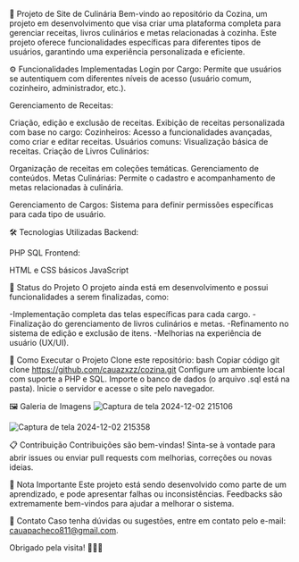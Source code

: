 📖 Projeto de Site de Culinária
Bem-vindo ao repositório da Cozina, um projeto em desenvolvimento que visa criar uma plataforma completa para gerenciar receitas, livros culinários e metas relacionadas à cozinha. Este projeto oferece funcionalidades específicas para diferentes tipos de usuários, garantindo uma experiência personalizada e eficiente.

⚙️ Funcionalidades Implementadas
Login por Cargo:
Permite que usuários se autentiquem com diferentes níveis de acesso (usuário comum, cozinheiro, administrador, etc.).

Gerenciamento de Receitas:

Criação, edição e exclusão de receitas.
Exibição de receitas personalizada com base no cargo:
Cozinheiros: Acesso a funcionalidades avançadas, como criar e editar receitas.
Usuários comuns: Visualização básica de receitas.
Criação de Livros Culinários:

Organização de receitas em coleções temáticas.
Gerenciamento de conteúdos.
Metas Culinárias:
Permite o cadastro e acompanhamento de metas relacionadas à culinária.

Gerenciamento de Cargos:
Sistema para definir permissões específicas para cada tipo de usuário.

🛠️ Tecnologias Utilizadas
Backend:

PHP
SQL
Frontend:

HTML e CSS básicos
JavaScript

🚧 Status do Projeto
O projeto ainda está em desenvolvimento e possui funcionalidades a serem finalizadas, como:

-Implementação completa das telas específicas para cada cargo.
-Finalização do gerenciamento de livros culinários e metas.
-Refinamento no sistema de edição e exclusão de itens.
-Melhorias na experiência de usuário (UX/UI).

🚀 Como Executar o Projeto
Clone este repositório:
bash
Copiar código
git clone https://github.com/cauazxzz/cozina.git
Configure um ambiente local com suporte a PHP e SQL.
Importe o banco de dados (o arquivo .sql está na pasta).
Inicie o servidor e acesse o site pelo navegador.

🖼️ Galeria de Imagens
![Captura de tela 2024-12-02 215106](https://github.com/user-attachments/assets/4f732f4d-e2b3-4001-911b-7769c59368e3)


![Captura de tela 2024-12-02 215358](https://github.com/user-attachments/assets/2697909d-edea-4b48-bf57-03bc066a11ca)


📋 Contribuição
Contribuições são bem-vindas! Sinta-se à vontade para abrir issues ou enviar pull requests com melhorias, correções ou novas ideias.

📌 Nota Importante
Este projeto está sendo desenvolvido como parte de um aprendizado, e pode apresentar falhas ou inconsistências. Feedbacks são extremamente bem-vindos para ajudar a melhorar o sistema.

📧 Contato
Caso tenha dúvidas ou sugestões, entre em contato pelo e-mail: cauapacheco811@gmail.com.

Obrigado pela visita! 🍴👩‍🍳
